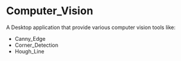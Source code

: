 # Computer_Vision
 A Desktop application that provide various computer vision tools like:
 - Canny_Edge 
 - Corner_Detection
 - Hough_Line
